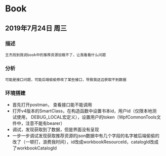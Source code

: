 # Book
## 2019年7月24日 周三
### 描述
    王杰找到我说book中的推荐资源加载不了，让我看看什么问题

### 分析
    可能是接口问题，可能后端偷偷修改了某些接口，导致我这边获取不到数据

### 环境搭建
+ 首先打开postman， 查看接口能不能调用
+ 打开v4版本的SmartClass，在构造函数中设置书本id，用户id（仅限本地测试使用， DEBUG_LOCAL宏定义），设置用户的token（WpfCommonTools文件中，注意不能有bearer）
+ 调试，发现获取到了数据，但是界面没有呈现
+ 一步一步调试发现获取推荐资源的json数据中有几个字段的名字被后端偷偷的改了（一顿打，浪费我时间），id改成workbookResourceId，catalogId改成了workbookCatalogId